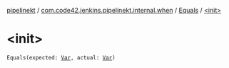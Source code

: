 [pipelinekt](../../index.md) / [com.code42.jenkins.pipelinekt.internal.when](../index.md) / [Equals](index.md) / [&lt;init&gt;](./-init-.md)

# &lt;init&gt;

`Equals(expected: `[`Var`](../../com.code42.jenkins.pipelinekt.core.vars/-var/index.md)`, actual: `[`Var`](../../com.code42.jenkins.pipelinekt.core.vars/-var/index.md)`)`